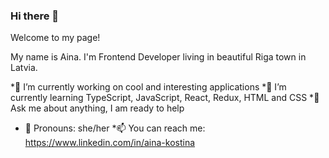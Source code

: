

### Hi there 👋

Welcome to my page!

My name is Aina.
I'm Frontend Developer living in beautiful Riga town in Latvia.

*🔭 I’m currently working on cool and interesting applications
*🌱 I’m currently learning TypeScript, JavaScript, React, Redux, HTML and CSS
*💬 Ask me about anything, I am ready to help
* 🙎 Pronouns: she/her
*📫 You can reach me: https://www.linkedin.com/in/aina-kostina



